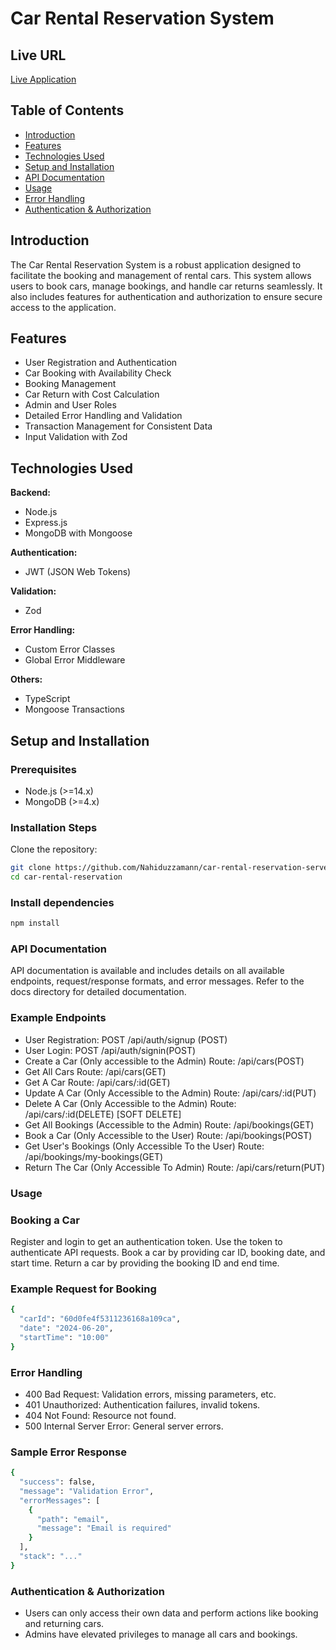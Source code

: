 # Car Rental Reservation System
## Live URL
[Live Application](https://car-rental-reservation-server.vercel.app/)
## Table of Contents

- [Introduction](#introduction)
- [Features](#features)
- [Technologies Used](#technologies-used)
- [Setup and Installation](#setup-and-installation)
- [API Documentation](#api-documentation)
- [Usage](#usage)
- [Error Handling](#error-handling)
- [Authentication & Authorization](#authentication--authorization)

## Introduction

The Car Rental Reservation System is a robust application designed to facilitate the booking and management of rental cars. This system allows users to book cars, manage bookings, and handle car returns seamlessly. It also includes features for authentication and authorization to ensure secure access to the application.

## Features

- User Registration and Authentication
- Car Booking with Availability Check
- Booking Management
- Car Return with Cost Calculation
- Admin and User Roles
- Detailed Error Handling and Validation
- Transaction Management for Consistent Data
- Input Validation with Zod

## Technologies Used

**Backend:**

- Node.js
- Express.js
- MongoDB with Mongoose

**Authentication:**

- JWT (JSON Web Tokens)

**Validation:**

- Zod

**Error Handling:**

- Custom Error Classes
- Global Error Middleware

**Others:**

- TypeScript
- Mongoose Transactions

## Setup and Installation

### Prerequisites

- Node.js (>=14.x)
- MongoDB (>=4.x)

### Installation Steps

Clone the repository:

```sh
git clone https://github.com/Nahiduzzamann/car-rental-reservation-server.git
cd car-rental-reservation

```

### Install dependencies

```sh
npm install

```

### API Documentation

API documentation is available and includes details on all available endpoints, request/response formats, and error messages. Refer to the docs directory for detailed documentation.

### Example Endpoints

- User Registration: POST /api/auth/signup (POST)
- User Login: POST /api/auth/signin(POST)
- Create a Car (Only accessible to the Admin)
  Route: /api/cars(POST)
- Get All Cars
  Route: /api/cars(GET)
- Get A Car
  Route: /api/cars/:id(GET)
- Update A Car (Only Accessible to the Admin)
  Route: /api/cars/:id(PUT)
- Delete A Car (Only Accessible to the Admin)
  Route: /api/cars/:id(DELETE) [SOFT DELETE]
- Get All Bookings (Accessible to the Admin)
  Route: /api/bookings(GET)
- Book a Car (Only Accessible to the User)
  Route: /api/bookings(POST)
- Get User's Bookings (Only Accessible To the User)
  Route: /api/bookings/my-bookings(GET)
- Return The Car (Only Accessible To Admin)
  Route: /api/cars/return(PUT)

### Usage

### Booking a Car

Register and login to get an authentication token.
Use the token to authenticate API requests.
Book a car by providing car ID, booking date, and start time.
Return a car by providing the booking ID and end time.

### Example Request for Booking

```sh
{
  "carId": "60d0fe4f5311236168a109ca",
  "date": "2024-06-20",
  "startTime": "10:00"
}
```

### Error Handling

- 400 Bad Request: Validation errors, missing parameters, etc.
- 401 Unauthorized: Authentication failures, invalid tokens.
- 404 Not Found: Resource not found.
- 500 Internal Server Error: General server errors.

### Sample Error Response

```sh
{
  "success": false,
  "message": "Validation Error",
  "errorMessages": [
    {
      "path": "email",
      "message": "Email is required"
    }
  ],
  "stack": "..."
}
```

### Authentication & Authorization

- Users can only access their own data and perform actions like booking and returning cars.
- Admins have elevated privileges to manage all cars and bookings.

